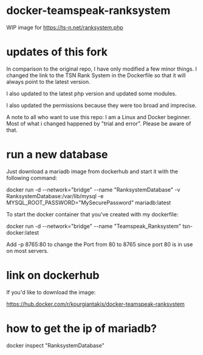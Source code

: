 # docker-teamspeak-ranksystem
WIP image for https://ts-n.net/ranksystem.php

# updates of this fork

In comparison to the original repo, I have only modified a few minor things.
I changed the link to the TSN Rank System in the Dockerfile so that it will always point to the latest version.

I also updated to the latest php version and updated some modules.

I also updated the permissions because they were too broad and imprecise.

A note to all who want to use this repo:
I am a Linux and Docker beginner. Most of what i changed happened by "trial and error". Please be aware of that.

# run a new database

Just download a mariadb image from dockerhub and start it with the following command:

docker run -d --network="bridge" --name "RanksystemDatabase" -v RanksystemDatabase:/var/lib/mysql -e MYSQL_ROOT_PASSWORD="MySecurePassword" mariadb:latest

To start the docker container that you've created with my dockerfile:

docker run -d --network="bridge" --name "Teamspeak_Ranksystem" tsn-docker:latest

Add -p 8765:80 to change the Port from 80 to 8765 since port 80 is in use on most servers.

# link on dockerhub

If you'd like to download the image:

https://hub.docker.com/r/kourgiantakis/docker-teamspeak-ranksystem

# how to get the ip of mariadb?
docker inspect "RanksystemDatabase"
